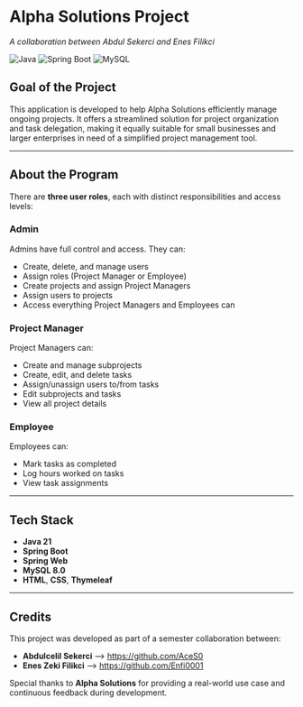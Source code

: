 # Alpha Solutions Project  
_A collaboration between Abdul Sekerci and Enes Filikci_

![Java](https://img.shields.io/badge/Java-21-blue.svg)
![Spring Boot](https://img.shields.io/badge/Spring%20Boot-3.2-green.svg)
![MySQL](https://img.shields.io/badge/MySQL-8.0-orange.svg)

## Goal of the Project
This application is developed to help Alpha Solutions efficiently manage ongoing projects. It offers a streamlined solution for project organization and task delegation, making it equally suitable for small businesses and larger enterprises in need of a simplified project management tool.

---

## About the Program

There are **three user roles**, each with distinct responsibilities and access levels:

### Admin
Admins have full control and access. They can:
- Create, delete, and manage users
- Assign roles (Project Manager or Employee)
- Create projects and assign Project Managers
- Assign users to projects
- Access everything Project Managers and Employees can

### Project Manager
Project Managers can:
- Create and manage subprojects
- Create, edit, and delete tasks
- Assign/unassign users to/from tasks
- Edit subprojects and tasks
- View all project details

### Employee
Employees can:
- Mark tasks as completed
- Log hours worked on tasks
- View task assignments

---

## Tech Stack
- **Java 21**
- **Spring Boot**
- **Spring Web**
- **MySQL 8.0**
- **HTML**, **CSS**, **Thymeleaf**

---

## Credits
This project was developed as part of a semester collaboration between:

- **Abdulcelil Sekerci** –> https://github.com/AceS0
- **Enes Zeki Filikci** –> https://github.com/Enfi0001 

Special thanks to **Alpha Solutions** for providing a real-world use case and continuous feedback during development.
